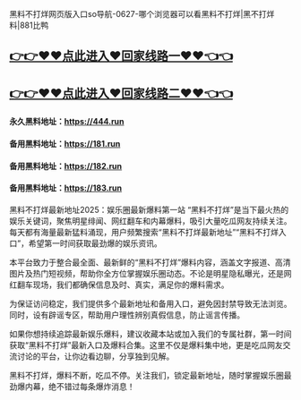 黑料不打烊网页版入口so导航-0627-哪个浏览器可以看黑料不打烊|黑不打烊料|881比鸭

## [👉👉♥♥点此进入♥回家线路一♥♥👈👈](https://unpkg.com/182run/index.html)
## [👉👉♥♥点此进入♥回家线路二♥♥👈👈](https://unpkg.com/182-1run/index.html)

#### 永久黑料地址：https://444.run
#### 备用黑料地址：https://181.run
#### 备用黑料地址：https://182.run
#### 备用黑料地址：https://183.run


黑料不打烊最新地址2025：娱乐圈最新爆料第一站
“黑料不打烊”是当下最火热的娱乐关键词，聚焦明星绯闻、网红翻车和内幕爆料，吸引大量吃瓜网友持续关注。每天都有海量最新猛料涌现，用户频繁搜索“黑料不打烊最新地址”“黑料不打烊入口”，希望第一时间获取最劲爆的娱乐资讯。

本平台致力于整合最全面、最新鲜的“黑料不打烊”爆料内容，涵盖文字报道、高清图片及热门短视频，帮助你全方位掌握娱乐圈动态。不论是明星隐私曝光，还是网红翻车现场，我们都确保信息及时、真实，满足你的爆料需求。

为保证访问稳定，我们提供多个最新地址和备用入口，避免因封禁导致无法浏览。同时，设有辟谣专区，帮助用户理性辨别真假信息，防止谣言传播。

如果你想持续追踪最新娱乐爆料，建议收藏本站或加入我们的专属社群，第一时间获取“黑料不打烊”最新入口及爆料合集。这里不仅是爆料集中地，更是吃瓜网友交流讨论的平台，让你边看边聊，分享独到见解。

黑料不打烊，爆料不断，吃瓜不停。关注我们，锁定最新地址，随时掌握娱乐圈最劲爆内幕，绝不错过每条爆炸消息！






